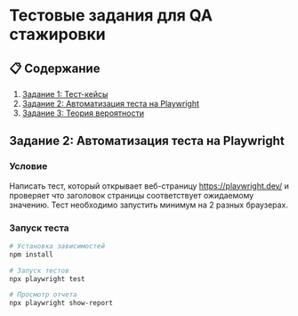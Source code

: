 # Тестовые задания для QA стажировки

## 📋 Содержание
1. [Задание 1: Тест-кейсы](/docs/TEST_CASES.md)
2. [Задание 2: Автоматизация теста на Playwright](anotherexample.spec.js)
3. [Задание 3: Теория вероятности](/docs/PROBABILITY_SOLUTION.md)

## Задание 2: Автоматизация теста на Playwright

### Условие
Написать тест, который открывает веб-страницу https://playwright.dev/ и проверяет что заголовок страницы соответствует ожидаемому значению. Тест необходимо запустить минимум на 2 разных браузерах.

### Запуск теста
```bash
# Установка зависимостей
npm install

# Запуск тестов
npx playwright test

# Просмотр отчета
npx playwright show-report
